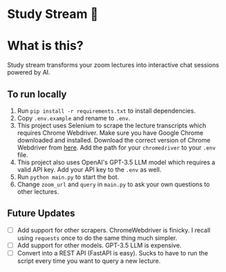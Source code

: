 # Study Stream 🐠

# What is this?
Study stream transforms your zoom lectures into interactive chat sessions powered by AI.

## To run locally
1. Run `pip install -r requirements.txt` to install dependencies.
2. Copy `.env.example` and rename to `.env`.
3. This project uses Selenium to scrape the lecture transcripts which requires Chrome Webdriver. Make sure you have Google Chrome downloaded and installed. Download the correct version of Chrome Webdriver from [here](https://chromedriver.chromium.org/downloads). Add the path for your `chromedriver` to your `.env` file.
4. This project also uses OpenAI's GPT-3.5 LLM model which requires a valid API key. Add your API key to the `.env` as well.
5. Run `python main.py` to start the bot.
6. Change `zoom_url` and `query` in `main.py` to ask your own questions to other lectures.

## Future Updates
- [ ] Add support for other scrapers. ChromeWebdriver is finicky. I recall using `requests` once to do the same thing much simpler.
- [ ] Add support for other models. GPT-3.5 LLM is expensive.
- [ ] Convert into a REST API (FastAPI is easy). Sucks to have to run the script every time you want to query a new lecture.